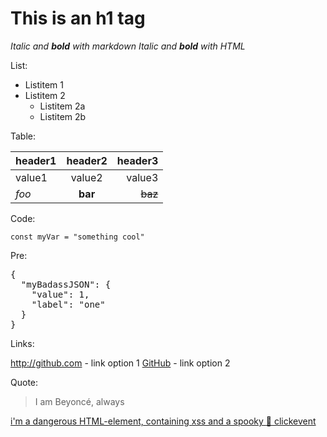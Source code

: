 # This is an h1 tag

_Italic and **bold** with markdown_
<i>Italic and <b>bold</b> with HTML</i>

List:

- Listitem 1
- Listitem 2
  - Listitem 2a
  - Listitem 2b

Table:

| header1    |    header2   | header3 |
|:------|:-------:|--------:|
| value1   | value2  | value3 |
| *foo* | **bar** | ~~baz~~ |

Code:

<code>const myVar = "something cool"</code>

Pre: 

<pre>
{
  "myBadassJSON": {
    "value": 1,
    "label": "one"
  }
}
</pre>


Links: 

http://github.com - link option 1
[GitHub](http://github.com) - link option 2

Quote:
> I am Beyoncé, always

<a href="javascript:alert('xss')" onclick="alert(123)">i'm a dangerous HTML-element, containing xss and a spooky :ghost: clickevent</a>
<script>alert('xss');</script>
